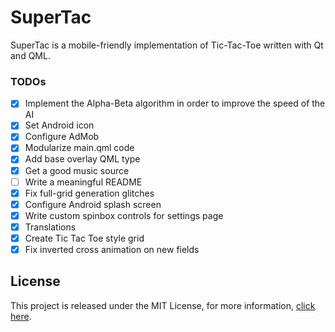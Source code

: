 # SuperTac

SuperTac is a mobile-friendly implementation of Tic-Tac-Toe written with Qt and QML.

### TODOs
- [x] Implement the Alpha-Beta algorithm in order to improve the speed of the AI
- [x] Set Android icon
- [x] Configure AdMob
- [x] Modularize main.qml code
- [x] Add base overlay QML type
- [x] Get a good music source
- [ ] Write a meaningful README
- [x] Fix full-grid generation glitches
- [x] Configure Android splash screen
- [x] Write custom spinbox controls for settings page
- [x] Translations
- [x] Create Tic Tac Toe style grid
- [x] Fix inverted cross animation on new fields

## License

This project is released under the MIT License, for more information, [click here](License.md).
